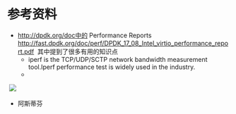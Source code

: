 

# 参考资料

- http://dpdk.org/doc中的 Performance Reports
http://fast.dpdk.org/doc/perf/DPDK_17_08_Intel_virtio_performance_report.pdf
 其中提到了很多有用的知识点
  - iperf is the TCP/UDP/SCTP network bandwidth measurement tool.Iperf performance test is widely used in the industry.
  - 
  ![](http://p14ws25od.bkt.clouddn.com/201801011157_46.png)
- 阿斯蒂芬
